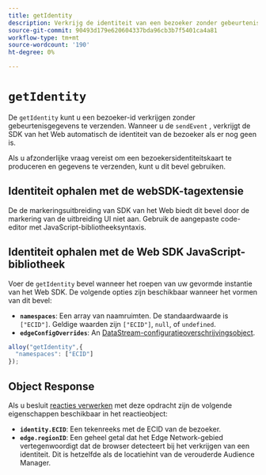 ```yaml
---
title: getIdentity
description: Verkrijg de identiteit van een bezoeker zonder gebeurtenisgegevens te verzenden.
source-git-commit: 90493d179e620604337bda96cb3b7f5401ca4a81
workflow-type: tm+mt
source-wordcount: '190'
ht-degree: 0%

---
```


# `getIdentity`

De `getIdentity` kunt u een bezoeker-id verkrijgen zonder gebeurtenisgegevens te verzenden. Wanneer u de `sendEvent` , verkrijgt de SDK van het Web automatisch de identiteit van de bezoeker als er nog geen is.

Als u afzonderlijke vraag vereist om een bezoekersidentiteitskaart te produceren en gegevens te verzenden, kunt u dit bevel gebruiken.

## Identiteit ophalen met de webSDK-tagextensie

De de markeringsuitbreiding van SDK van het Web biedt dit bevel door de markering van de uitbreiding UI niet aan. Gebruik de aangepaste code-editor met JavaScript-bibliotheeksyntaxis.

## Identiteit ophalen met de Web SDK JavaScript-bibliotheek

Voer de `getIdentity` bevel wanneer het roepen van uw gevormde instantie van het Web SDK. De volgende opties zijn beschikbaar wanneer het vormen van dit bevel:

* **`namespaces`**: Een array van naamruimten. De standaardwaarde is `["ECID"]`. Geldige waarden zijn `["ECID"]`, `null`, of `undefined`.
* **`edgeConfigOverrides`**: An [DataStream-configuratieoverschrijvingsobject](datastream-overrides.md).

```js
alloy("getIdentity",{
  "namespaces": ["ECID"]
});
```

## Object Response

Als u besluit [reacties verwerken](command-responses.md) met deze opdracht zijn de volgende eigenschappen beschikbaar in het reactieobject:

* **`identity.ECID`**: Een tekenreeks met de ECID van de bezoeker.
* **`edge.regionID`**: Een geheel getal dat het Edge Network-gebied vertegenwoordigt dat de browser detecteert bij het verkrijgen van een identiteit. Dit is hetzelfde als de locatiehint van de verouderde Audience Manager.
